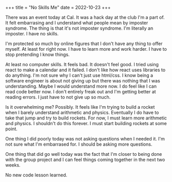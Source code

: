 +++
title = "No Skills Me"
date = 2022-10-23
+++

There was an event today at Cal. It was a hack day at the club I'm a part of. It felt embarrasing and I understand what people mean by imposter syndrome. The thing is that it's not imposter syndrome. I'm literally an imposter. I have no skills. 

I'm protected so much by online figures that I don't have any thing to offer myself. At least for right now. I have to learn more and work harder. I have to stop pretending I know things. 

At least no computer skills. It feels bad. It doesn't feel good. I tried using react to make a calendar and it failed. I don't like how react uses libraries to do anything. I'm not sure why I can't just use html/css. I know being a software engineer is about not giving up but there was nothing that I was understanding. Maybe I would understand more now. I do feel like I can read code better now. I don't entirely freak out and I'm getting better at reading errors. I just have to not give up so much. 

Is it overwhelming me? Possibly. It feels like I'm trying to build a rocket when I barely understand arithmetic and physics. Eventually I do have to take that jump and try to build rockets. For now, I must learn more arithmetic and physics. I shouldn't do this forever. I must start building rockets at some point. 

One thing I did poorly today was not asking questions when I needed it. I'm not sure what I'm embarrased for. I should be asking more questions. 

One thing that did go well today was the fact that I'm closer to being done with the group project and I can feel things coming together in the next two weeks. 

No new code lesson learned. 